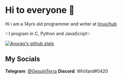 # Hi to everyone 👋

Hi i am a 14yrs old programmer and writer at [linux/hub]("https://linuxhub.it")

✨I program in C, Python and JavaScript✨

[![Anurag's github stats](https://github-readme-stats.vercel.app/api?username=bildcraft1)](https://github.com/anuraghazra/github-readme-stats)

## My Socials

**Telegram**: [@GesuInTerra]("https://t.me/GesuInTerra")
**Discord**:  WhiXard#0420

